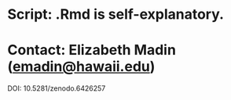 # Script: .Rmd is self-explanatory. 

# Contact: Elizabeth Madin (emadin@hawaii.edu)

DOI: 10.5281/zenodo.6426257